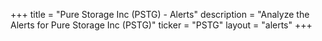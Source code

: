 +++
title = "Pure Storage Inc (PSTG) - Alerts"
description = "Analyze the Alerts for Pure Storage Inc (PSTG)"
ticker = "PSTG"
layout = "alerts"
+++

